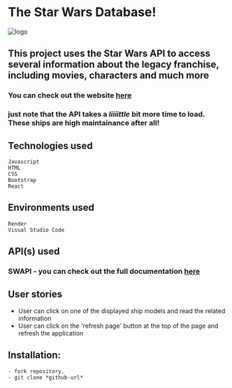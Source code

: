 # The Star Wars Database!

![logo](https://wallpapercave.com/wp/rooJhmI.jpg)


## This project uses the Star Wars API to access several information about the legacy franchise, including movies, characters and much more
### You can check out the website [here](https://starwarsapi-tamara703.onrender.com/)
### just note that the API takes a *liiiittle* bit more time to load. These ships are high maintainance after all!

## Technologies used

```
Javascript
HTML
CSS
Bootstrap
React

```

## Environments used

```
Render
Visual Studio Code
```

## API(s) used

### SWAPI - you can check out the full documentation [here](https://swapi.dev/)


## User stories

* User can click on one of the displayed ship models and read the related information
* User can click on the 'refresh page' button at the top of the page and refresh the application


## Installation:
```
- fork repository.
- git clone *github-url*

```
